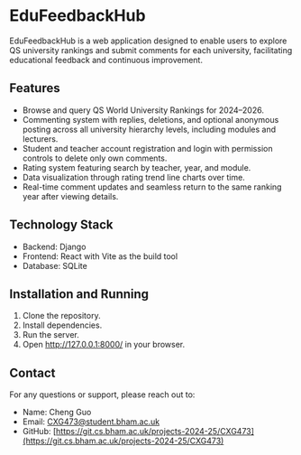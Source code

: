 # EduFeedbackHub

EduFeedbackHub is a web application designed to enable users to explore QS university rankings and submit comments for
each university, facilitating educational feedback and continuous improvement.

## Features

- Browse and query QS World University Rankings for 2024–2026.
- Commenting system with replies, deletions, and optional anonymous posting across all university hierarchy levels,
  including modules and lecturers.
- Student and teacher account registration and login with permission controls to delete only own comments.
- Rating system featuring search by teacher, year, and module.
- Data visualization through rating trend line charts over time.
- Real-time comment updates and seamless return to the same ranking year after viewing details.

## Technology Stack

- Backend: Django
- Frontend: React with Vite as the build tool
- Database: SQLite

## Installation and Running

1. Clone the repository.
2. Install dependencies.
3. Run the server.
4. Open http://127.0.0.1:8000/ in your browser.

## Contact

For any questions or support, please reach out to:

- Name: Cheng Guo
- Email: CXG473@student.bham.ac.uk
- GitHub: [https://git.cs.bham.ac.uk/projects-2024-25/CXG473](https://git.cs.bham.ac.uk/projects-2024-25/CXG473)
